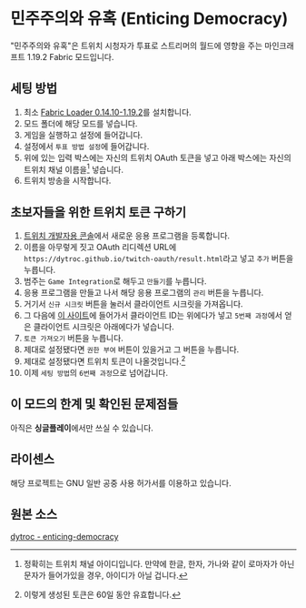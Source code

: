 # 민주주의와 유혹 (Enticing Democracy)
"민주주의와 유혹"은 트위치 시청자가 투표로 스트리머의 월드에 영향을 주는 마인크래프트 1.19.2 Fabric 모드입니다.

## 세팅 방법
1. 최소 [Fabric Loader 0.14.10-1.19.2](https://fabricmc.net/use/installer/)를 설치합니다.
2. 모드 폴더에 해당 모드를 넣습니다.
3. 게임을 실행하고 설정에 들어갑니다.
4. 설정에서 `투표 방법 설정`에 들어갑니다.
5. 위에 있는 입력 박스에는 자신의 트위치 OAuth 토큰을 넣고 아래 박스에는 자신의 트위치 채널 이름을[^1] 넣습니다.
6. 트위치 방송을 시작합니다.

## 초보자들을 위한 트위치 토큰 구하기
1. [트위치 개발자용 콘솔](https://dev.twitch.tv/console/apps)에서 새로운 응용 프로그램을 등록합니다.
2. 이름을 아무렇게 짓고 OAuth 리디렉션 URL에 `https://dytroc.github.io/twitch-oauth/result.html`라고 넣고 `추가` 버튼을 누릅니다.
3. 범주는 `Game Integration`로 해두고 `만들기`를 누릅니다.
4. 응용 프로그램을 만들고 나서 해당 응용 프로그램의 `관리` 버튼을 누릅니다.
5. 거기서 `신규 시크릿` 버튼을 눌러서 클라이언트 시크릿을 가져옵니다.
6. 그 다음에 [이 사이트](https://dytroc.github.io/twitch-oauth)에 들어가서 클라이언트 ID는 위에다가 넣고 `5번째 과정`에서 얻은 클라이언트 시크릿은 아래에다가 넣습니다.
7. `토큰 가져오기` 버튼을 누릅니다.
8. 제대로 설정됐다면 `권한 부여` 버튼이 있을거고 그 버튼을 누릅니다.
9. 제대로 설정됐다면 트위치 토큰이 나올것입니다.[^2]
10. 이제 `세팅 방법`의 `6번째 과정`으로 넘어갑니다.

## 이 모드의 한계 및 확인된 문제점들
아직은 **싱글플레이**에서만 쓰실 수 있습니다.

## 라이센스
해당 프로젝트는 GNU 일반 공중 사용 허가서를 이용하고 있습니다.

## 원본 소스
[dytroc - enticing-democracy](https://github.com/dytroc/enticing-democracy)

[^1]: 정확히는 트위치 채널 아이디입니다. 만약에 한글, 한자, 가나와 같이 로마자가 아닌 문자가 들어가있을 경우, 아이디가 아닐 겁니다.
[^2]: 이렇게 생성된 토큰은 60일 동안 유효합니다.
[^3]: 수정된 프로젝트들에게도 적용되는 규칙입니다.
